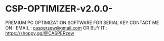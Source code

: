 # CSP-OPTIMIZER-v2.0.0-
PREMIUM PC OPTIMIZATION SOFTWARE
FOR SERIAL KEY CONTACT ME ON :
EMAIL : casperzew@gmail.com
OR BUY IT : https://shoppy.gg/@CASPERzew
